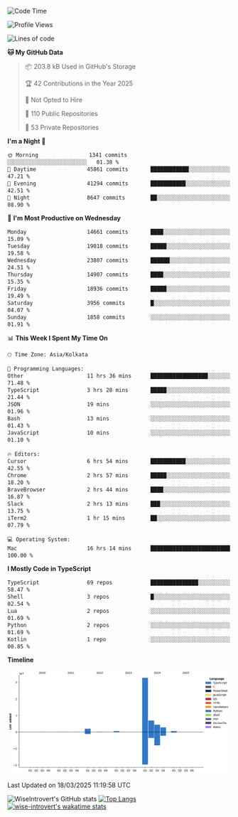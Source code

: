 <!--START_SECTION:waka-->
![Code Time](http://img.shields.io/badge/Code%20Time-2%2C266%20hrs%2049%20mins-blue)

![Profile Views](http://img.shields.io/badge/Profile%20Views-3-blue)

![Lines of code](https://img.shields.io/badge/From%20Hello%20World%20I%27ve%20Written-50.4%20million%20lines%20of%20code-blue)

**🐱 My GitHub Data** 

> 📦 203.8 kB Used in GitHub's Storage 
 > 
> 🏆 42 Contributions in the Year 2025
 > 
> 🚫 Not Opted to Hire
 > 
> 📜 110 Public Repositories 
 > 
> 🔑 53 Private Repositories 
 > 
**I'm a Night 🦉** 

```text
🌞 Morning                1341 commits        ░░░░░░░░░░░░░░░░░░░░░░░░░   01.38 % 
🌆 Daytime                45861 commits       ████████████░░░░░░░░░░░░░   47.21 % 
🌃 Evening                41294 commits       ███████████░░░░░░░░░░░░░░   42.51 % 
🌙 Night                  8647 commits        ██░░░░░░░░░░░░░░░░░░░░░░░   08.90 % 
```
📅 **I'm Most Productive on Wednesday** 

```text
Monday                   14661 commits       ████░░░░░░░░░░░░░░░░░░░░░   15.09 % 
Tuesday                  19018 commits       █████░░░░░░░░░░░░░░░░░░░░   19.58 % 
Wednesday                23807 commits       ██████░░░░░░░░░░░░░░░░░░░   24.51 % 
Thursday                 14907 commits       ████░░░░░░░░░░░░░░░░░░░░░   15.35 % 
Friday                   18936 commits       █████░░░░░░░░░░░░░░░░░░░░   19.49 % 
Saturday                 3956 commits        █░░░░░░░░░░░░░░░░░░░░░░░░   04.07 % 
Sunday                   1858 commits        ░░░░░░░░░░░░░░░░░░░░░░░░░   01.91 % 
```


📊 **This Week I Spent My Time On** 

```text
🕑︎ Time Zone: Asia/Kolkata

💬 Programming Languages: 
Other                    11 hrs 36 mins      ██████████████████░░░░░░░   71.48 % 
TypeScript               3 hrs 28 mins       █████░░░░░░░░░░░░░░░░░░░░   21.44 % 
JSON                     19 mins             ░░░░░░░░░░░░░░░░░░░░░░░░░   01.96 % 
Bash                     13 mins             ░░░░░░░░░░░░░░░░░░░░░░░░░   01.43 % 
JavaScript               10 mins             ░░░░░░░░░░░░░░░░░░░░░░░░░   01.10 % 

🔥 Editors: 
Cursor                   6 hrs 54 mins       ███████████░░░░░░░░░░░░░░   42.55 % 
Chrome                   2 hrs 57 mins       █████░░░░░░░░░░░░░░░░░░░░   18.20 % 
BraveBrowser             2 hrs 44 mins       ████░░░░░░░░░░░░░░░░░░░░░   16.87 % 
Slack                    2 hrs 13 mins       ███░░░░░░░░░░░░░░░░░░░░░░   13.75 % 
iTerm2                   1 hr 15 mins        ██░░░░░░░░░░░░░░░░░░░░░░░   07.79 % 

💻 Operating System: 
Mac                      16 hrs 14 mins      █████████████████████████   100.00 % 
```

**I Mostly Code in TypeScript** 

```text
TypeScript               69 repos            ███████████████░░░░░░░░░░   58.47 % 
Shell                    3 repos             █░░░░░░░░░░░░░░░░░░░░░░░░   02.54 % 
Lua                      2 repos             ░░░░░░░░░░░░░░░░░░░░░░░░░   01.69 % 
Python                   2 repos             ░░░░░░░░░░░░░░░░░░░░░░░░░   01.69 % 
Kotlin                   1 repo              ░░░░░░░░░░░░░░░░░░░░░░░░░   00.85 % 
```



**Timeline**

![Lines of Code chart](https://raw.githubusercontent.com/wise-introvert/wise-introvert/master/assets/bar_graph.png)


 Last Updated on 18/03/2025 11:19:58 UTC
<!--END_SECTION:waka-->

![WiseIntrovert's GitHub stats](https://github-readme-stats.vercel.app/api?username=wise-introvert&count_private=true&show_icons=true)
[![Top Langs](https://github-readme-stats.vercel.app/api/top-langs/?username=wise-introvert&langs_count=10)](https://github.com/anuraghazra/github-readme-stats)
[![wise-introvert's wakatime stats](https://github-readme-stats.vercel.app/api/wakatime?username=wiseintrovert)](https://github.com/anuraghazra/github-readme-stats)
